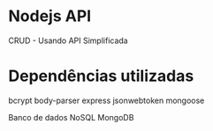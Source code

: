 # Nodejs API

CRUD - Usando API Simplificada

# Dependências utilizadas
bcrypt
body-parser
express
jsonwebtoken
mongoose

Banco de dados NoSQL MongoDB
    